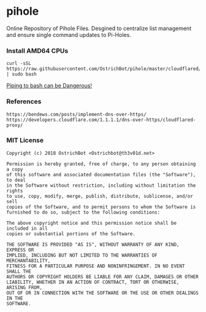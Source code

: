 # pihole
Online Repository of Pihole Files. Desgined to centralize list management and ensure single command updates to Pi-Holes.

### Install AMD64 CPUs
```
curl -sSL https://raw.githubusercontent.com/OstrichBot/pihole/master/cloudflared/install.sh | sudo bash
```
[Piping to bash can be Dangerous!](https://pi-hole.net/2016/07/25/curling-and-piping-to-bash/)

### References
```
https://bendews.com/posts/implement-dns-over-https/
https://developers.cloudflare.com/1.1.1.1/dns-over-https/cloudflared-proxy/
```

### MIT License 
```
Copyright (c) 2018 OstrichBot <Ostrichbot@th3v01d.net>

Permission is hereby granted, free of charge, to any person obtaining a copy
of this software and associated documentation files (the "Software"), to deal
in the Software without restriction, including without limitation the rights
to use, copy, modify, merge, publish, distribute, sublicense, and/or sell
copies of the Software, and to permit persons to whom the Software is
furnished to do so, subject to the following conditions:

The above copyright notice and this permission notice shall be included in all
copies or substantial portions of the Software.

THE SOFTWARE IS PROVIDED "AS IS", WITHOUT WARRANTY OF ANY KIND, EXPRESS OR
IMPLIED, INCLUDING BUT NOT LIMITED TO THE WARRANTIES OF MERCHANTABILITY,
FITNESS FOR A PARTICULAR PURPOSE AND NONINFRINGEMENT. IN NO EVENT SHALL THE
AUTHORS OR COPYRIGHT HOLDERS BE LIABLE FOR ANY CLAIM, DAMAGES OR OTHER
LIABILITY, WHETHER IN AN ACTION OF CONTRACT, TORT OR OTHERWISE, ARISING FROM,
OUT OF OR IN CONNECTION WITH THE SOFTWARE OR THE USE OR OTHER DEALINGS IN THE
SOFTWARE.
```

